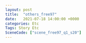 ```yaml
---
layout: post
title:  "others_free97"
date:   2021-07-18 14:00:00 +0000
categories: Etc
Tags: Story Etc
SceneCode: ["scene_free97_q1_s20"]
---
```

